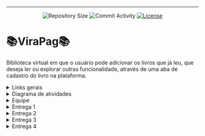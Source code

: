 <hr>
<p align="center">
  <img
    src="https://img.shields.io/github/repo-size/viniciusdandrade/ViraPag?style=flat"
    alt="Repository Size"
  />
  <img
    src="https://img.shields.io/github/commit-activity/t/viniciusdandrade/ViraPag?style=flat&logo=github"
    alt="Commit Activity"
  />
  <a href="LICENSE.md"
    ><img
      src="https://img.shields.io/github/license/viniciusdandrade/ViraPag"
      alt="License"
  /></a>
</p>


# 📚ViraPag📚

  Biblioteca virtual em que o usuário pode adicionar os livros que já leu, que deseja ler ou explorar outras funcionalidade, através de uma aba de cadastro do livro na plataforma.


<details>

<summary>Links gerais</summary>

## 🔗Links gerais🔗
   - Deploy: https://vipag.azurewebsites.net/

   - Jira: https://virapag02.atlassian.net/jira/software/projects/VP/boards/1

   - Programação em par: https://docs.google.com/document/d/1dEqu2NSm3Nw_fpxEWXiCw_gaMysSojNzce9vyL9Xnbo/edit?usp=sharing

   - Passo a passo de acesso: https://docs.google.com/document/d/11UsIGZY1QtisHKBIBJJT1YFvfIELgLbkqhBovLelW9k/edit?usp=sharing

   - Link Figma: https://www.figma.com/design/EFrVfIz1qz6Y0zbtQCRSba/Prot%C3%B3tipo-de-Baixa---figma?node-id=0-1&t=SjFRBRbx9pxdXGcQ-0

</details>


<details>

<summary>Diagrama de atividades</summary>

![Imagem do WhatsApp de 2024-05-24 à(s) 11 31 12_f6947555](https://github.com/viniciusdandrade/ViraPag/assets/142420463/c3850fca-2071-4e90-8beb-747030aa99f6)


</details>

<details>

<summary>Equipe</summary>

## 👤Equipe👤
  - André Castro - alcms@cesar.school 📩
   
  - Caio Lima - clb@cesar.school 📩
   
  - Felipe Queiroz - fbq@cesar.school 📩
   
  - Lucas Sukar - lfsw@cesar.school 📩

</details>


<details>

<summary>Entrega 1️</summary>

## Entrega 1️⃣

![image](https://github.com/andrecastrom06/fds2024-1/assets/142420463/3115755d-0d18-4470-b392-f561bf349394)

![image](https://github.com/andrecastrom06/fds2024-1/assets/142420463/0e83d976-77c2-4089-b706-f0165466a153)


  - Link Screencast: https://www.youtube.com/watch?v=N_jPmOq-W3Q


</details>


<details>

<summary>Entrega 2</summary>

## Entrega 2️⃣

![Imagem do WhatsApp de 2024-04-08 à(s) 13 00 17_63b9b910](https://github.com/viniciusdandrade/ViraPag/assets/142420463/4c9d4ddf-503d-4d97-abea-95ab732ff506)

![Imagem do WhatsApp de 2024-04-08 à(s) 13 02 21_cadb194d](https://github.com/viniciusdandrade/ViraPag/assets/142420463/b4bdb717-f48e-42e7-9e2c-64c6bc306f71)

![Imagem do WhatsApp de 2024-04-07 à(s) 15 25 26_aefcb76e](https://github.com/andrecastrom06/ViraPag/assets/142420463/8d7b7392-4dcb-4a57-8f37-a117c7e30b3f)


  - Link Screencast: https://www.youtube.com/watch?v=7-06LMiyGZo


</details>


<details>

<summary>Entrega 3</summary>

## Entrega 3️⃣

![Imagem do WhatsApp de 2024-05-02 à(s) 12 45 17_1c26dc45](https://github.com/viniciusdandrade/ViraPag/assets/142420463/a6b42627-5083-4625-ba8d-6f0689256d16)

![Imagem do WhatsApp de 2024-05-02 à(s) 12 44 31_36a76823](https://github.com/viniciusdandrade/ViraPag/assets/142420463/c085f2cc-2345-4a8b-80bc-5c2a9f564774)

![Imagem do WhatsApp de 2024-05-01 à(s) 11 37 02_beb40ff6](https://github.com/viniciusdandrade/ViraPag/assets/142420463/e4222f12-ebdf-4607-83d0-9d2d4077691c)



  - Link Screencast Protótipo: https://youtu.be/TB9-BdosEV8

  - Link Screencast Deploy: https://youtu.be/AbLSfQq6gFw

  - Link Screencast CI/CD: https://www.youtube.com/watch?v=f6CPsIwmGbg

  - Link Screencast E2E: https://www.youtube.com/watch?v=6vHEfwgG-M8


</details>


<details>

<summary>Entrega 4</summary>

## Entrega 4️⃣


![Imagem do WhatsApp de 2024-05-24 à(s) 11 00 02_eae71547](https://github.com/viniciusdandrade/ViraPag/assets/142420463/a6251add-cc47-4100-beb0-318450bf65c5)

![Imagem do WhatsApp de 2024-05-24 à(s) 11 00 29_79863920](https://github.com/viniciusdandrade/ViraPag/assets/142420463/deca7c6a-ba60-4774-918c-ed9bb89073c0)

![Imagem do WhatsApp de 2024-05-24 à(s) 10 59 49_fe9267d7](https://github.com/viniciusdandrade/ViraPag/assets/142420463/0c6c5709-b78b-45c0-8f43-91ddfb0fc597)
![Imagem do WhatsApp de 2024-05-24 à(s) 10 59 31_375d87fa](https://github.com/viniciusdandrade/ViraPag/assets/142420463/1f23074a-4fbf-4c02-ad88-ac5973b74dd7)


  - Link Screencast Protótipo: 
    
  - Link Screencast Deploy: https://www.youtube.com/watch?v=VODOLt7-Q0A

  - Link Screencast CI/CD: https://www.youtube.com/watch?v=aMVL1uF7pA4

  - Link Screencast E2E: https://www.youtube.com/watch?v=DYG9ZrMj964&t=1s
